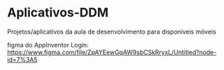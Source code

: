 # Aplicativos-DDM
Projetos/aplicativos da aula de desenvolvimento para disponíveis móveis 

figma do AppInventor Login: https://www.figma.com/file/ZpAYEewGqAW9sbCSkRryxL/Untitled?node-id=7%3A5
